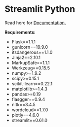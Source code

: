 # Streamlit Python
Read here for [Documentation.](https://docs.streamlit.io/)

**Requirements:**
- Flask==1.1.1
- gunicorn==19.9.0
- itsdangerous==1.1.0
- Jinja2==2.10.1
- MarkupSafe==1.1.1
- Werkzeug==0.15.5
- numpy>=1.9.2
- scipy>=0.15.1
- scikit-learn==0.22.1
- matplotlib>=1.4.3
- pandas>=0.19
- flasgger==0.9.4
- nltk==3.4.5
- wordcloud==1.7.0
- plotly==4.6.0
- streamlit==0.61.0
